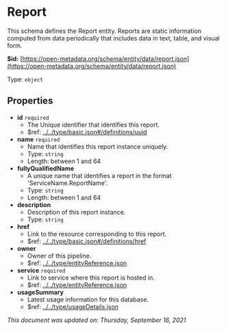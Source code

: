# Report

This schema defines the Report entity. Reports are static information computed from data periodically that includes data in text, table, and visual form.

**$id:** [https://open-metadata.org/schema/entity/data/report.json](https://open-metadata.org/schema/entity/data/report.json)

Type: `object`

## Properties

* **id** `required`
  * The Unique identifier that identifies this report.
  * $ref: [../../type/basic.json\#/definitions/uuid](../types/basic.md#uuid)
* **name** `required`
  * Name that identifies this report instance uniquely.
  * Type: `string`
  * Length: between 1 and 64
* **fullyQualifiedName**
  * A unique name that identifies a report in the format 'ServiceName.ReportName'.
  * Type: `string`
  * Length: between 1 and 64
* **description**
  * Description of this report instance.
  * Type: `string`
* **href**
  * Link to the resource corresponding to this report.
  * $ref: [../../type/basic.json\#/definitions/href](../types/basic.md#href)
* **owner**
  * Owner of this pipeline.
  * $ref: [../../type/entityReference.json](../types/entityreference.md)
* **service** `required`
  * Link to service where this report is hosted in.
  * $ref: [../../type/entityReference.json](../types/entityreference.md)
* **usageSummary**
  * Latest usage information for this database.
  * $ref: [../../type/usageDetails.json](../types/usagedetails.md)

_This document was updated on: Thursday, September 16, 2021_

